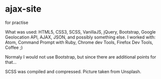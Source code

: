 # ajax-site
for practise

What was used: HTML5, CSS3, SCSS, VanillaJS, jQuery, Bootstrap, Google Geolocation API, AJAX, JSON, and possibly something else.
I worked with: Atom, Command Prompt with Ruby, Chrome dev Tools, Firefox Dev Tools, Coffee ;)

Normaly I would not use Bootstrap, but since there are additional points for that...

SCSS was compiled and compressed.
Picture taken from Unsplash.


